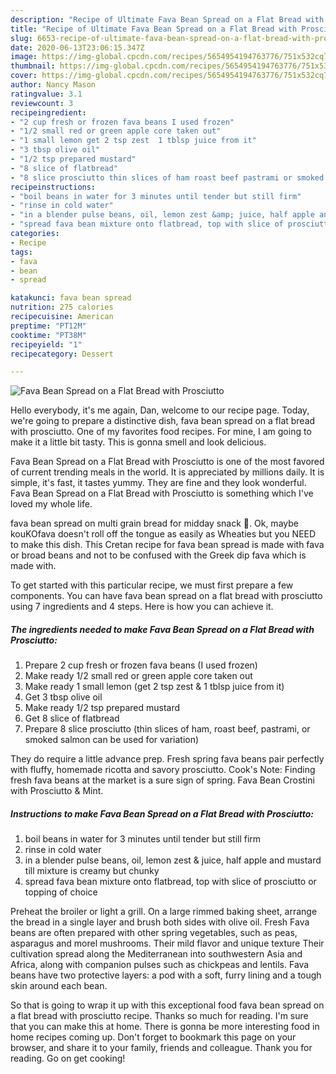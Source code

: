```yaml
---
description: "Recipe of Ultimate Fava Bean Spread on a Flat Bread with Prosciutto"
title: "Recipe of Ultimate Fava Bean Spread on a Flat Bread with Prosciutto"
slug: 6653-recipe-of-ultimate-fava-bean-spread-on-a-flat-bread-with-prosciutto
date: 2020-06-13T23:06:15.347Z
image: https://img-global.cpcdn.com/recipes/5654954194763776/751x532cq70/fava-bean-spread-on-a-flat-bread-with-prosciutto-recipe-main-photo.jpg
thumbnail: https://img-global.cpcdn.com/recipes/5654954194763776/751x532cq70/fava-bean-spread-on-a-flat-bread-with-prosciutto-recipe-main-photo.jpg
cover: https://img-global.cpcdn.com/recipes/5654954194763776/751x532cq70/fava-bean-spread-on-a-flat-bread-with-prosciutto-recipe-main-photo.jpg
author: Nancy Mason
ratingvalue: 3.1
reviewcount: 3
recipeingredient:
- "2 cup fresh or frozen fava beans I used frozen"
- "1/2 small red or green apple core taken out"
- "1 small lemon get 2 tsp zest  1 tblsp juice from it"
- "3 tbsp olive oil"
- "1/2 tsp prepared mustard"
- "8 slice of flatbread"
- "8 slice prosciutto thin slices of ham roast beef pastrami or smoked salmon can be used for variation"
recipeinstructions:
- "boil beans in water for 3 minutes until tender but still firm"
- "rinse in cold water"
- "in a blender pulse beans, oil, lemon zest &amp; juice, half apple and mustard till mixture is creamy but chunky"
- "spread fava bean mixture onto flatbread, top with slice of prosciutto or topping of choice"
categories:
- Recipe
tags:
- fava
- bean
- spread

katakunci: fava bean spread 
nutrition: 275 calories
recipecuisine: American
preptime: "PT12M"
cooktime: "PT38M"
recipeyield: "1"
recipecategory: Dessert

---
```



![Fava Bean Spread on a Flat Bread with Prosciutto](https://img-global.cpcdn.com/recipes/5654954194763776/751x532cq70/fava-bean-spread-on-a-flat-bread-with-prosciutto-recipe-main-photo.jpg)

Hello everybody, it's me again, Dan, welcome to our recipe page. Today, we're going to prepare a distinctive dish, fava bean spread on a flat bread with prosciutto. One of my favorites food recipes. For mine, I am going to make it a little bit tasty. This is gonna smell and look delicious.

Fava Bean Spread on a Flat Bread with Prosciutto is one of the most favored of current trending meals in the world. It is appreciated by millions daily. It is simple, it's fast, it tastes yummy. They are fine and they look wonderful. Fava Bean Spread on a Flat Bread with Prosciutto is something which I've loved my whole life.

fava bean spread on multi grain bread for midday snack 🙂. Ok, maybe kouKOfava doesn&#39;t roll off the tongue as easily as Wheaties but you NEED to make this dish. This Cretan recipe for fava bean spread is made with fava or broad beans and not to be confused with the Greek dip fava which is made with.


To get started with this particular recipe, we must first prepare a few components. You can have fava bean spread on a flat bread with prosciutto using 7 ingredients and 4 steps. Here is how you can achieve it.

<!--inarticleads1-->

##### The ingredients needed to make Fava Bean Spread on a Flat Bread with Prosciutto:

1. Prepare 2 cup fresh or frozen fava beans (I used frozen)
1. Make ready 1/2 small red or green apple core taken out
1. Make ready 1 small lemon (get 2 tsp zest &amp; 1 tblsp juice from it)
1. Get 3 tbsp olive oil
1. Make ready 1/2 tsp prepared mustard
1. Get 8 slice of flatbread
1. Prepare 8 slice prosciutto (thin slices of ham, roast beef, pastrami, or smoked salmon can be used for variation)


They do require a little advance prep. Fresh spring fava beans pair perfectly with fluffy, homemade ricotta and savory prosciutto. Cook&#39;s Note: Finding fresh fava beans at the market is a sure sign of spring. Fava Bean Crostini with Prosciutto &amp; Mint. 

<!--inarticleads2-->

##### Instructions to make Fava Bean Spread on a Flat Bread with Prosciutto:

1. boil beans in water for 3 minutes until tender but still firm
1. rinse in cold water
1. in a blender pulse beans, oil, lemon zest &amp; juice, half apple and mustard till mixture is creamy but chunky
1. spread fava bean mixture onto flatbread, top with slice of prosciutto or topping of choice


Preheat the broiler or light a grill. On a large rimmed baking sheet, arrange the bread in a single layer and brush both sides with olive oil. Fresh Fava beans are often prepared with other spring vegetables, such as peas, asparagus and morel mushrooms. Their mild flavor and unique texture Their cultivation spread along the Mediterranean into southwestern Asia and Africa, along with companion pulses such as chickpeas and lentils. Fava beans have two protective layers: a pod with a soft, furry lining and a tough skin around each bean. 

So that is going to wrap it up with this exceptional food fava bean spread on a flat bread with prosciutto recipe. Thanks so much for reading. I'm sure that you can make this at home. There is gonna be more interesting food in home recipes coming up. Don't forget to bookmark this page on your browser, and share it to your family, friends and colleague. Thank you for reading. Go on get cooking!
